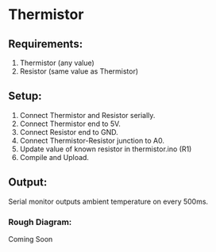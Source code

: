 # Thermistor

## Requirements:
1. Thermistor (any value)
2. Resistor (same value as Thermistor)

## Setup:
1. Connect Thermistor and Resistor serially.
2. Connect Thermistor end to 5V.
3. Connect Resistor end to GND.
4. Connect Thermistor-Resistor junction to A0.
5. Update value of known resistor in thermistor.ino (R1)
6. Compile and Upload.

## Output:
Serial monitor outputs ambient temperature on every 500ms.

### Rough Diagram:
Coming Soon
